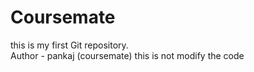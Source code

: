 # Coursemate
this is my first Git repository.
<br>
Author - pankaj (coursemate)
this is not modify the code